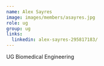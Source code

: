 ```yaml
---
name: Alex Sayres
image: images/members/asayres.jpg
role: ug 
group: ug
links:
  linkedin: alex-sayres-295817183/
---
```

UG Biomedical Engineering


